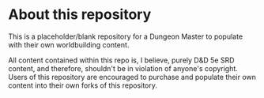 # About this repository
This is a placeholder/blank repository for a Dungeon Master to populate with their own worldbuilding content.

All content contained within this repo is, I believe, purely D&D 5e SRD content, and therefore, shouldn't be in violation of anyone's copyright. Users of this repository are encouraged to purchase and populate their own content into their own forks of this repository.

